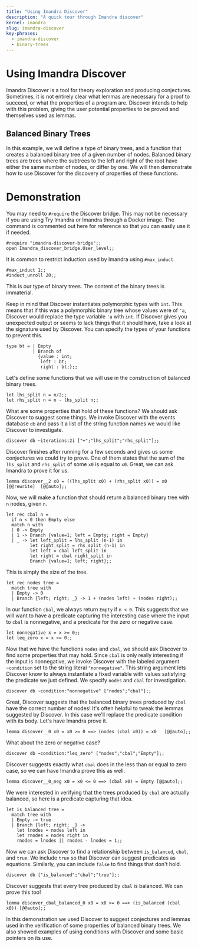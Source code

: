 ```yaml
---
title: "Using Imandra Discover"
description: "A quick tour through Imandra discover"
kernel: imandra
slug: imandra-discover
key-phrases:
  - imandra-discover
  - binary-trees
---
```


# Using Imandra Discover

Imandra Discover is a tool for theory exploration and producing conjectures.  Sometimes, it is not entirely clear what lemmas are necessary for a proof to succeed, or what the properties of a program are.  Discover intends to help with this problem, giving the user potential properties to be proved and themselves used as lemmas.

## Balanced Binary Trees

In this example, we will define a type of binary trees, and a function that creates a balanced binary tree of a given number of nodes.  Balanced binary trees are trees where the subtrees to the left and right of the root have either the same number of nodes, or differ by one.  We will then demonstrate how to use Discover for the discovery of properties of these functions.

# Demonstration

You may need to `#require` the Discover bridge.  This may not be necessary if you are using Try Imandra or Imandra through a Docker image.  The command is commented out here for reference so that you can easily use it if needed.

```{.imandra .input}
#require "imandra-discover-bridge";;
open Imandra_discover_bridge.User_level;;
```

It is common to restrict induction used by Imandra using `#max_induct`.

```{.imandra .input}
#max_induct 1;;
#induct_unroll 20;;
```

This is our type of binary trees.  The content of the binary trees is immaterial.

Keep in mind that Discover instantiates polymorphic types with `int`.  This means that if this was a polymorphic binary tree whose values were of `'a`, Discover would replace the type variable `'a` with `int`.  If Discover gives you unexpected output or seems to lack things that it should have, take a look at the signature used by Discover.  You can specify the types of your functions to prevent this.

```{.imandra .input}
type bt = | Empty
          | Branch of
            {value : int;
             left : bt;
             right : bt;};;
```

Let's define some functions that we will use in the construction of balanced binary trees.

```{.imandra .input}
let lhs_split n = n/2;;
let rhs_split n = n - lhs_split n;;
```

What are some properties that hold of these functions?  We should ask Discover to suggest some things.  We invoke Discover with the events database `db` and pass it a list of the string function names we would like Discover to investigate.

```{.imandra .input}
discover db ~iterations:2i ["+";"lhs_split";"rhs_split"];;
```

Discover finishes after running for a few seconds and gives us some conjectures we could try to prove.  One of them states that the sum of the `lhs_split` and `rhs_split` of some `x0` is equal to `x0`.  Great, we can ask Imandra to prove it for us.

```{.imandra .input}
lemma discover__2 x0 = ((lhs_split x0) + (rhs_split x0)) = x0 [@@rewrite]  [@@auto];;
```

Now, we will make a function that should return a balanced binary tree with `n` nodes, given `n`.

```{.imandra .input}
let rec cbal n =
  if n < 0 then Empty else
  match n with
  | 0 -> Empty
  | 1 -> Branch {value=1; left = Empty; right = Empty}
  | _ -> let left_split = lhs_split (n-1) in
         let right_split = rhs_split (n-1) in
         let left = cbal left_split in
         let right = cbal right_split in
         Branch {value=1; left; right};;
```

This is simply the size of the tree.

```{.imandra .input}
let rec nodes tree =
  match tree with
  | Empty -> 0
  | Branch {left; right; _} -> 1 + (nodes left) + (nodes right);;
```

In our function `cbal`, we always return `Empty` if `n < 0`.  This suggests that we will want to have a predicate capturing the interesting case where the input to `cbal` is nonnegative, and a predicate for the zero or negative case.

```{.imandra .input}
let nonnegative x = x >= 0;;
let leq_zero x = x <= 0;;
```

Now that we have the functions `nodes` and `cbal`, we should ask Discover to find some properties that may hold.  Since `cbal` is only really interesting if the input is nonnegative, we invoke Discover with the labeled argument `~condition` set to the string literal `"nonnegative"`.  This string argument lets Discover know to always instantiate a fixed variable with values satisfying the predicate we just defined.  We specify `nodes` and `cbal` for investigation.

```{.imandra .input}
discover db ~condition:"nonnegative" ["nodes";"cbal"];;
```

Great, Discover suggests that the balanced binary trees produced by `cbal` have the correct number of nodes!  It's often helpful to tweak the lemmas suggested by Discover.  In this case we'll replace the predicate condition with its body. Let's have Imandra prove it.

```{.imandra .input}
lemma discover__0 x0 = x0 >= 0 ==> (nodes (cbal x0)) = x0   [@@auto];;
```

What about the zero or negative case?

```{.imandra .input}
discover db ~condition:"leq_zero" ["nodes";"cbal";"Empty"];;
```

Discover suggests exactly what `cbal` does in the less than or equal to zero case, so we can have Imandra prove this as well.

```{.imandra .input}
lemma discover__0_neg x0 = x0 <= 0 ==> (cbal x0) = Empty [@@auto];;
```

We were interested in verifying that the trees produced by `cbal` are actually balanced, so here is a predicate capturing that idea.

```{.imandra .input}
let is_balanced tree =
  match tree with
  | Empty -> true
  | Branch {left; right; _} ->
    let lnodes = nodes left in
    let rnodes = nodes right in
    rnodes = lnodes || rnodes - lnodes = 1;;
```

Now we can ask Discover to find a relationship between `is_balanced`, `cbal`, and `true`.  We include `true` so that Discover can suggest predicates as equations.  Similarly, you can include `false` to find things that don't hold.

```{.imandra .input}
discover db ["is_balanced";"cbal";"true"];;
```

Discover suggests that every tree produced by `cbal` is balanced.  We can prove this too!

```{.imandra .input}
lemma discover_cbal_balanced_0 x0 = x0 >= 0 ==> (is_balanced (cbal x0)) [@@auto];;
```

In this demonstration we used Discover to suggest conjectures and lemmas used in the verification of some properties of balanced binary trees.  We also showed examples of using conditions with Discover and some basic pointers on its use.
